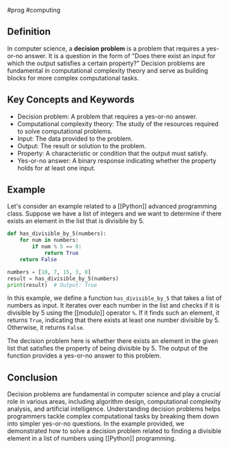 #prog #computing 
## Definition
In computer science, a **decision problem** is a problem that requires a yes-or-no answer. It is a question in the form of "Does there exist an input for which the output satisfies a certain property?" Decision problems are fundamental in computational complexity theory and serve as building blocks for more complex computational tasks.

## Key Concepts and Keywords
- Decision problem: A problem that requires a yes-or-no answer.
- Computational complexity theory: The study of the resources required to solve computational problems.
- Input: The data provided to the problem.
- Output: The result or solution to the problem.
- Property: A characteristic or condition that the output must satisfy.
- Yes-or-no answer: A binary response indicating whether the property holds for at least one input.

## Example

Let's consider an example related to a [[Python]] advanced programming class. Suppose we have a list of integers and we want to determine if there exists an element in the list that is divisible by 5.

```python
def has_divisible_by_5(numbers):
    for num in numbers:
        if num % 5 == 0:
            return True
    return False

numbers = [10, 7, 15, 3, 8]
result = has_divisible_by_5(numbers)
print(result)  # Output: True
```

In this example, we define a function `has_divisible_by_5` that takes a list of numbers as input. It iterates over each number in the list and checks if it is divisible by 5 using the [[modulo]] operator `%`. If it finds such an element, it returns `True`, indicating that there exists at least one number divisible by 5. Otherwise, it returns `False`.

The decision problem here is whether there exists an element in the given list that satisfies the property of being divisible by 5. The output of the function provides a yes-or-no answer to this problem.

## Conclusion
Decision problems are fundamental in computer science and play a crucial role in various areas, including algorithm design, computational complexity analysis, and artificial intelligence. Understanding decision problems helps programmers tackle complex computational tasks by breaking them down into simpler yes-or-no questions. In the example provided, we demonstrated how to solve a decision problem related to finding a divisible element in a list of numbers using [[Python]] programming.